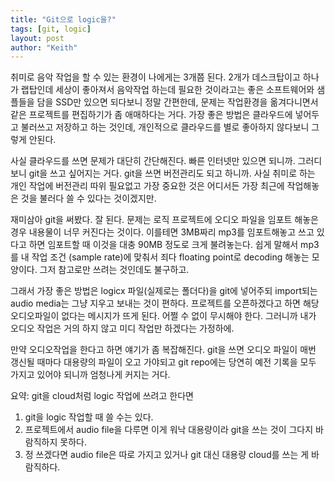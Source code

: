 ```yaml
---
title: "Git으로 logic을?"
tags: [git, logic]
layout: post
author: "Keith"
---
```


취미로 음악 작업을 할 수 있는 환경이 나에게는 3개쯤 된다. 2개가 데스크탑이고 하나가 랩탑인데 세상이 좋아져서 음악작업 하는데 필요한 것이라고는 좋은 소프트웨어와 샘플들을 담을 SSD만 있으면 되다보니 정말 간편한데, 문제는 작업환경을 옮겨다니면서 같은 프로젝트를 편집하기가 좀 애매하다는 거다. 가장 좋은 방법은 클라우드에 넣어두고 불러쓰고 저장하고 하는 것인데, 개인적으로 클라우드를 별로 좋아하지 않다보니 그렇게 안된다.

사실 클라우드를 쓰면 문제가 대단히 간단해진다. 빠른 인터넷만 있으면 되니까. 그러디보니 git을 쓰고 싶어지는 거다. git을 쓰면 버전관리도 되고 하니까. 사실 취미로 하는 개인 작업에 버전관리 따위 필요없고 가장 중요한 것은 어디서든 가장 최근에 작업해놓은 것을 불러다 쓸 수 있다는 것이겠지만. 

재미삼아 git을 써봤다. 잘 된다. 문제는 로직 프로젝트에 오디오 파일을 임포트 해놓은 경우 내용물이 너무 커진다는 것이다. 이를테면 3MB짜리 mp3를 임포트해놓고 쓰고 있다고 하면 임포트할 때 이것을 대충 90MB 정도로 크게 불려놓는다. 쉽게 말해서 mp3를 내 작업 조건 (sample rate)에 맞춰서 죄다 floating point로 decoding 해놓는 모양이다. 그저 참고로만 쓰려는 것인데도 불구하고.

그래서 가장 좋은 방법은 logicx 파일(실제로는 폴더다)을 git에 넣어주되 import되는 audio media는 그냥 지우고 보내는 것이 편하다. 프로젝트를 오픈하겠다고 하면 해당 오디오파일이 없다는 메시지가 뜨게 된다. 어쩔 수 없이 무시해야 한다. 그러니까 내가 오디오 작업은 거의 하지 않고 미디 작업만 하겠다는 가정하에.

만약 오디오작업을 한다고 하면 얘기가 좀 복잡해진다. git을 쓰면 오디오 파일이 매번 갱신될 때마다 대용량의 파일이 오고 가야되고 git repo에는 당연히 예전 기록을 모두 가지고 있어야 되니까 엄청나게 커지는 거다.

요약: git을 cloud처럼 logic 작업에 쓰려고 한다면

1. git을 logic 작업할 때 쓸 수는 있다.
2. 프로젝트에서 audio file을 다루면 이게 워낙 대용량이라 git을 쓰는 것이 그다지 바람직하지 못하다.
3. 정 쓰겠다면 audio file은 따로 가지고 있거나 git 대신 대용량 cloud를 쓰는 게 바람직하다.